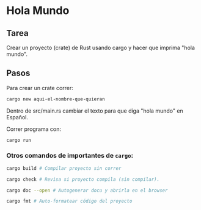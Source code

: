 # Hola Mundo

## Tarea

Crear un proyecto (crate) de Rust usando cargo y hacer que imprima "hola mundo".

## Pasos

Para crear un crate correr:
```sh
cargo new aqui-el-nombre-que-quieran
```

Dentro de src/main.rs cambiar el texto para que diga "hola mundo" en Español.

Correr programa con:
```sh
cargo run
```


### Otros comandos de importantes de `cargo`:
```sh
cargo build # Compilar proyecto sin correr
```

```sh
cargo check # Revisa si proyecto compila (sin compilar).
```

```sh
cargo doc --open # Autogenerar docu y abrirla en el browser
```

```sh
cargo fmt # Auto-formatear código del proyecto
```
